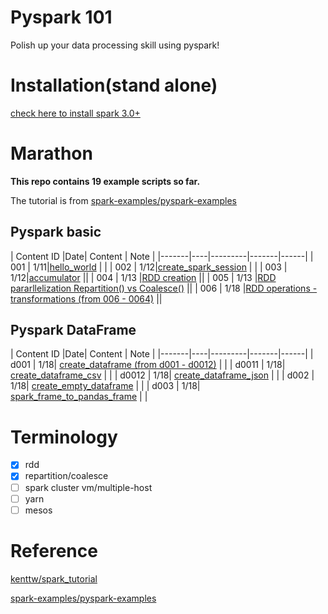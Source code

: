 # Pyspark 101

Polish up your data processing skill using pyspark!

# Installation(stand alone)

[check here to install spark 3.0+](https://github.com/YLTsai0609/DataScience_Note/blob/master/spark.md)

# Marathon

**This repo contains 19 example scripts so far.**

The tutorial is from [spark-examples/pyspark-examples](https://github.com/spark-examples/pyspark-examples)

## Pyspark basic

| Content ID   |Date| Content   | Note |
|-------|----|---------|-------|------|
| 001 |  1/11|[hello_world](001_hello_world.py)  | |
| 002 |  1/12|[create_spark_session](002_create_spark_session.py)  | |
| 003 |  1/12|[accumulator](003_accumulator.py)  ||
| 004 |  1/13 |[RDD creation](004_rdd_creation.py)  ||
| 005 |  1/13 |[RDD pararllelization Repartition() vs Coalesce()](005_rdd_repartition_coalesce.py)  ||
| 006 |  1/18 |[RDD operations - transformations (from 006 - 0064)](006_rdd_transformation.py)  ||

## Pyspark DataFrame

| Content ID   |Date| Content   | Note |
|-------|----|---------|-------|------|
| d001 |  1/18| [create_dataframe (from d001 - d0012)](d001_create_dataframe.py)  |  |
| d0011 |  1/18| [create_dataframe_csv](d0011_create_dataframe_csv.py)  |  |
| d0012 |  1/18| [create_dataframe_json](d0012_create_dataframe_json.py)  |  |
| d002 |  1/18| [create_empty_dataframe](d002_create_empty_dataframe.py)  |  |
| d003 |  1/18| [spark_frame_to_pandas_frame](d003_pyspark_dataframe_to_pandas.py)  |  |

# Terminology

* [x] rdd
* [x] repartition/coalesce
* [ ] spark cluster vm/multiple-host
* [ ] yarn
* [ ] mesos

# Reference

[kenttw/spark_tutorial](https://github.com/kenttw/spark_tutorial)

[spark-examples/pyspark-examples](https://github.com/spark-examples/pyspark-examples)
